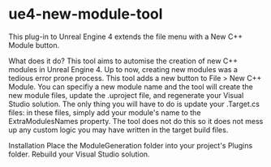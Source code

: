 # ue4-new-module-tool
This plug-in to Unreal Engine 4  extends the file menu with a New C++ Module button.

What does it do?
This tool aims to automise the creation of new C++ modules in Unreal Engine 4. Up to now, creating new modules was a tedious error prone process. 
This tool adds a new button to File > New C++ Module. You can specifiy a new module name and the tool will create the new module files, update the .uproject file, and regenerate your Visual Studio solution. 
The only thing you will have to do is update your .Target.cs files: in these files, simply add your module's name to the ExtraModulesNames property. The tool does not do this so it does not mess up any custom logic you may have written in the target build files.

Installation
Place the ModuleGeneration folder into your project's Plugins folder. Rebuild your Visual Studio solution.

